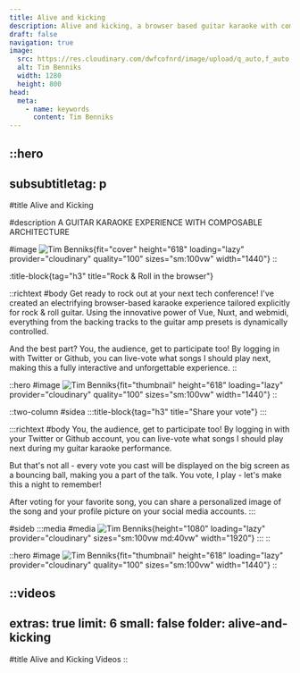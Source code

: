 ```yaml
---
title: Alive and kicking
description: Alive and kicking, a browser based guitar karaoke with composable architecture using live voting. Built with Vue, Nuxt, Supabase and Hygraph.
draft: false
navigation: true
image:
  src: https://res.cloudinary.com/dwfcofnrd/image/upload/q_auto,f_auto,w_1280/Tim/tim_aug_2023.png
  alt: Tim Benniks
  width: 1280
  height: 800
head:
  meta:
    - name: keywords
      content: Tim Benniks
---
```


::hero
---
subsubtitletag: p
---
#title
Alive and Kicking

#description
A GUITAR KARAOKE EXPERIENCE WITH COMPOSABLE ARCHITECTURE

#image
![Tim Benniks](https://res.cloudinary.com/dwfcofnrd/image/upload/v1718459447/Tim/contentcon-tim.png){fit="cover" height="618" loading="lazy" provider="cloudinary" quality="100" sizes="sm:100vw" width="1440"}
::

:title-block{tag="h3" title="Rock & Roll in the browser"}

::richtext
#body
Get ready to rock out at your next tech conference! I've created an electrifying browser-based karaoke experience tailored explicitly for rock & roll guitar. Using the innovative power of Vue, Nuxt, and webmidi, everything from the backing tracks to the guitar amp presets is dynamically controlled.

And the best part? You, the audience, get to participate too! By logging in with Twitter or Github, you can live-vote what songs I should play next, making this a fully interactive and unforgettable experience.
::

::hero
#image
![Tim Benniks](https://res.cloudinary.com/dwfcofnrd/image/upload/v1713948358/Alive%20and%20Kicking/104649HDV09996-Enhanced-NR.jpg){fit="thumbnail" height="618" loading="lazy" provider="cloudinary" quality="100" sizes="sm:100vw" width="1440"}
::

::two-column
#sidea
  :::title-block{tag="h3" title="Share your vote"}
  :::

  :::richtext
  #body
  You, the audience, get to participate too! By logging in with your Twitter or Github account, you can live-vote what songs I should play next during my guitar karaoke performance.
  
  But that's not all - every vote you cast will be displayed on the big screen as a bouncing ball, making you a part of the talk. You vote, I play - let's make this a night to remember!
  
  After voting for your favorite song, you can share a personalized image of the song and your profile picture on your social media accounts.
  :::

#sideb
  :::media
  #media
  ![Tim Benniks](https://res.cloudinary.com/dwfcofnrd/image/upload/v1718461639/share_ddu23k.jpg){height="1080" loading="lazy" provider="cloudinary" sizes="sm:100vw md:40vw" width="1920"}
  :::
::

::hero
#image
![Tim Benniks](https://res.cloudinary.com/dwfcofnrd/image/upload/v1713948347/Alive%20and%20Kicking/102217HDV09938-Enhanced-NR.jpg){fit="thumbnail" height="618" loading="lazy" provider="cloudinary" quality="100" sizes="sm:100vw" width="1440"}
::

::videos
---
extras: true
limit: 6
small: false
folder: alive-and-kicking
---
#title
Alive and Kicking Videos
::
